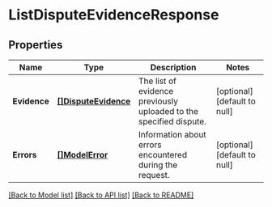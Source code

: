 # ListDisputeEvidenceResponse

## Properties
Name | Type | Description | Notes
------------ | ------------- | ------------- | -------------
**Evidence** | [**[]DisputeEvidence**](DisputeEvidence.md) | The list of evidence previously uploaded to the specified dispute. | [optional] [default to null]
**Errors** | [**[]ModelError**](Error.md) | Information about errors encountered during the request. | [optional] [default to null]

[[Back to Model list]](../README.md#documentation-for-models) [[Back to API list]](../README.md#documentation-for-api-endpoints) [[Back to README]](../README.md)

